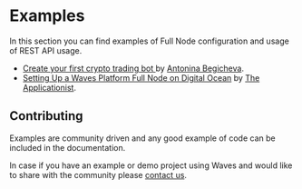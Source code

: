 # Examples

In this section you can find examples of Full Node configuration and usage of REST API usage.

* [Create your first crypto trading bot ](/development-and-api/examples/trading-bot.md)by [Antonina Begicheva](https://github.com/gingerabsurdity).
* [Setting Up a Waves Platform Full Node on Digital Ocean](../development-and-api/examples/set-up-full-node-on-digital-ocean.md) by [The Applicationist](https://github.com/theapplicationist).

## Contributing

Examples are community driven and any good example of code can be included in the documentation.

In case if you have an example or demo project using Waves and would like to share with the community please [contact us](http://wavesplatform.com/forum).

